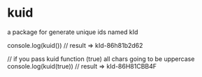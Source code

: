# kuid
a package for generate unique ids named kId

console.log(kuid()) 
// result  =>  kId-86h81b2d62

// if you pass kuid function (true) all chars going to be uppercase
console.log(kuid(true))
// result  =>  kId-86H81CBB4F
